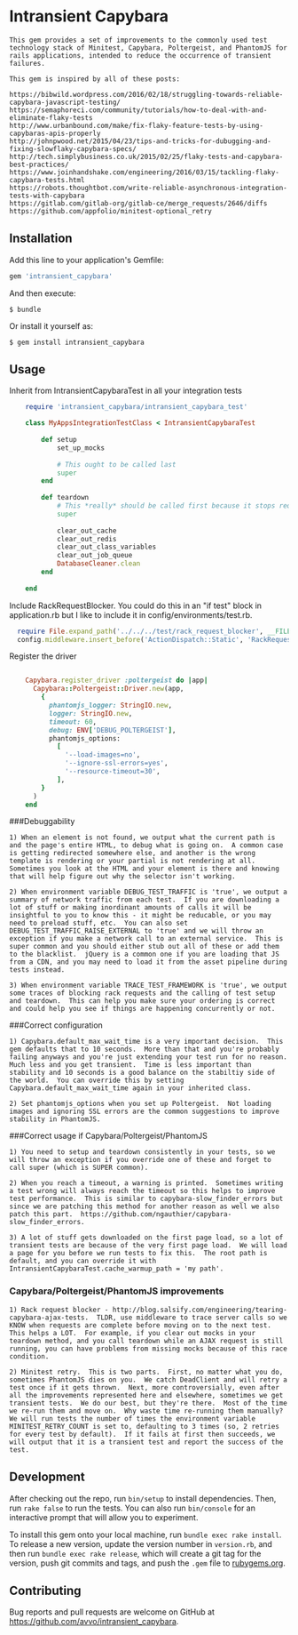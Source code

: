 # Intransient Capybara

    This gem provides a set of improvements to the commonly used test technology stack of Minitest, Capybara, Poltergeist, and PhantomJS for rails applications, intended to reduce the occurrence of transient failures.
    
    This gem is inspired by all of these posts:
    
    https://bibwild.wordpress.com/2016/02/18/struggling-towards-reliable-capybara-javascript-testing/
    https://semaphoreci.com/community/tutorials/how-to-deal-with-and-eliminate-flaky-tests
    http://www.urbanbound.com/make/fix-flaky-feature-tests-by-using-capybaras-apis-properly
    http://johnpwood.net/2015/04/23/tips-and-tricks-for-dubugging-and-fixing-slowflaky-capybara-specs/
    http://tech.simplybusiness.co.uk/2015/02/25/flaky-tests-and-capybara-best-practices/
    https://www.joinhandshake.com/engineering/2016/03/15/tackling-flaky-capybara-tests.html
    https://robots.thoughtbot.com/write-reliable-asynchronous-integration-tests-with-capybara
    https://gitlab.com/gitlab-org/gitlab-ce/merge_requests/2646/diffs
    https://github.com/appfolio/minitest-optional_retry

## Installation

Add this line to your application's Gemfile:

```ruby
gem 'intransient_capybara'
```

And then execute:

    $ bundle

Or install it yourself as:

    $ gem install intransient_capybara

## Usage

Inherit from IntransientCapybaraTest in all your integration tests

```ruby
    require 'intransient_capybara/intransient_capybara_test'

    class MyAppsIntegrationTestClass < IntransientCapybaraTest
    
        def setup
            set_up_mocks
            
            # This ought to be called last
            super
        end
        
        def teardown
            # This *really* should be called first because it stops requests before you clear stuff out
            super
            
            clear_out_cache
            clear_out_redis
            clear_out_class_variables
            clear_out_job_queue
            DatabaseCleaner.clean
        end
    
    end
```

Include RackRequestBlocker.  You could do this in an "if test" block in application.rb but I like to include it in config/environments/test.rb.

```ruby
  require File.expand_path('../../../test/rack_request_blocker', __FILE__)
  config.middleware.insert_before('ActionDispatch::Static', 'RackRequestBlocker')
```

Register the driver

```ruby

    Capybara.register_driver :poltergeist do |app|
      Capybara::Poltergeist::Driver.new(app,
        {
          phantomjs_logger: StringIO.new,
          logger: StringIO.new,
          timeout: 60,
          debug: ENV['DEBUG_POLTERGEIST'],
          phantomjs_options:
            [
              '--load-images=no',
              '--ignore-ssl-errors=yes',
              '--resource-timeout=30',
            ],
        }
      )
    end

```

###Debuggability

    1) When an element is not found, we output what the current path is and the page's entire HTML, to debug what is going on.  A common case is getting redirected somewhere else, and another is the wrong template is rendering or your partial is not rendering at all.  Sometimes you look at the HTML and your element is there and knowing that will help figure out why the selector isn't working.
    
    2) When environment variable DEBUG_TEST_TRAFFIC is 'true', we output a summary of network traffic from each test.  If you are downloading a lot of stuff or making inordinant amounts of calls it will be insightful to you to know this - it might be reducable, or you may need to preload stuff, etc.  You can also set DEBUG_TEST_TRAFFIC_RAISE_EXTERNAL to 'true' and we will throw an exception if you make a network call to an external service.  This is super common and you should either stub out all of these or add them to the blacklist.  jQuery is a common one if you are loading that JS from a CDN, and you may need to load it from the asset pipeline during tests instead.
    
    3) When environment variable TRACE_TEST_FRAMEWORK is 'true', we output some traces of blocking rack requests and the calling of test setup and teardown.  This can help you make sure your ordering is correct and could help you see if things are happening concurrently or not.

###Correct configuration

    1) Capybara.default_max_wait_time is a very important decision.  This gem defaults that to 10 seconds.  More than that and you're probably failing anyways and you're just extending your test run for no reason.  Much less and you get transient.  Time is less important than stability and 10 seconds is a good balance on the stabiltiy side of the world.  You can override this by setting Capybara.default_max_wait_time again in your inherited class.
    
    2) Set phantomjs_options when you set up Poltergeist.  Not loading images and ignoring SSL errors are the common suggestions to improve stability in PhantomJS.

###Correct usage if Capybara/Poltergeist/PhantomJS

    1) You need to setup and teardown consistently in your tests, so we will throw an exception if you override one of these and forget to call super (which is SUPER common).
    
    2) When you reach a timeout, a warning is printed.  Sometimes writing a test wrong will always reach the timeout so this helps to improve test performance.  This is similar to capybara-slow_finder_errors but since we are patching this method for another reason as well we also patch this part.  https://github.com/ngauthier/capybara-slow_finder_errors.
    
    3) A lot of stuff gets downloaded on the first page load, so a lot of transient tests are because of the very first page load.  We will load a page for you before we run tests to fix this.  The root path is default, and you can override it with IntransientCapybaraTest.cache_warmup_path = 'my path'.

### Capybara/Poltergeist/PhantomJS improvements

    1) Rack request blocker - http://blog.salsify.com/engineering/tearing-capybara-ajax-tests.  TLDR, use middleware to trace server calls so we KNOW when requests are complete before moving on to the next test.  This helps a LOT.  For example, if you clear out mocks in your teardown method, and you call teardown while an AJAX request is still running, you can have problems from missing mocks because of this race condition.

    2) Minitest retry.  This is two parts.  First, no matter what you do, sometimes PhantomJS dies on you.  We catch DeadClient and will retry a test once if it gets thrown.  Next, more controversially, even after all the improvements represented here and elsewhere, sometimes we get transient tests.  We do our best, but they're there.  Most of the time we re-run them and move on.  Why waste time re-running them manually?  We will run tests the number of times the environment variable MINITEST_RETRY_COUNT is set to, defaulting to 3 times (so, 2 retries for every test by default).  If it fails at first then succeeds, we will output that it is a transient test and report the success of the test.

## Development

After checking out the repo, run `bin/setup` to install dependencies. Then, run `rake false` to run the tests. You can also run `bin/console` for an interactive prompt that will allow you to experiment.

To install this gem onto your local machine, run `bundle exec rake install`. To release a new version, update the version number in `version.rb`, and then run `bundle exec rake release`, which will create a git tag for the version, push git commits and tags, and push the `.gem` file to [rubygems.org](https://rubygems.org).

## Contributing

Bug reports and pull requests are welcome on GitHub at https://github.com/avvo/intransient_capybara.

